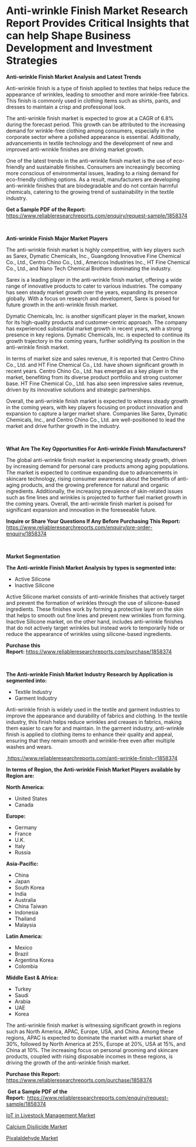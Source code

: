 <p><h1>Anti-wrinkle Finish Market Research Report Provides Critical Insights that can help Shape Business Development and Investment Strategies</h1></p><p><strong>Anti-wrinkle Finish Market Analysis and Latest Trends</strong></p>
<p><p>Anti-wrinkle finish is a type of finish applied to textiles that helps reduce the appearance of wrinkles, leading to smoother and more wrinkle-free fabrics. This finish is commonly used in clothing items such as shirts, pants, and dresses to maintain a crisp and professional look.</p><p>The anti-wrinkle finish market is expected to grow at a CAGR of 6.8% during the forecast period. This growth can be attributed to the increasing demand for wrinkle-free clothing among consumers, especially in the corporate sector where a polished appearance is essential. Additionally, advancements in textile technology and the development of new and improved anti-wrinkle finishes are driving market growth.</p><p>One of the latest trends in the anti-wrinkle finish market is the use of eco-friendly and sustainable finishes. Consumers are increasingly becoming more conscious of environmental issues, leading to a rising demand for eco-friendly clothing options. As a result, manufacturers are developing anti-wrinkle finishes that are biodegradable and do not contain harmful chemicals, catering to the growing trend of sustainability in the textile industry.</p></p>
<p><strong>Get a Sample PDF of the Report:&nbsp;</strong> <a href="https://www.reliableresearchreports.com/enquiry/request-sample/1858374">https://www.reliableresearchreports.com/enquiry/request-sample/1858374</a></p>
<p>&nbsp;</p>
<p><strong>Anti-wrinkle Finish Major Market Players</strong></p>
<p><p>The anti-wrinkle finish market is highly competitive, with key players such as Sarex, Dymatic Chemicals, Inc., Guangdong Innovative Fine Chemical Co., Ltd., Centro Chino Co., Ltd., Americos Industries Inc., HT Fine Chemical Co., Ltd., and Nano Tech Chemical Brothers dominating the industry.</p><p>Sarex is a leading player in the anti-wrinkle finish market, offering a wide range of innovative products to cater to various industries. The company has seen steady market growth over the years, expanding its presence globally. With a focus on research and development, Sarex is poised for future growth in the anti-wrinkle finish market.</p><p>Dymatic Chemicals, Inc. is another significant player in the market, known for its high-quality products and customer-centric approach. The company has experienced substantial market growth in recent years, with a strong presence in key regions. Dymatic Chemicals, Inc. is expected to continue its growth trajectory in the coming years, further solidifying its position in the anti-wrinkle finish market.</p><p>In terms of market size and sales revenue, it is reported that Centro Chino Co., Ltd. and HT Fine Chemical Co., Ltd. have shown significant growth in recent years. Centro Chino Co., Ltd. has emerged as a key player in the market, benefiting from its diverse product portfolio and strong customer base. HT Fine Chemical Co., Ltd. has also seen impressive sales revenue, driven by its innovative solutions and strategic partnerships.</p><p>Overall, the anti-wrinkle finish market is expected to witness steady growth in the coming years, with key players focusing on product innovation and expansion to capture a larger market share. Companies like Sarex, Dymatic Chemicals, Inc., and Centro Chino Co., Ltd. are well-positioned to lead the market and drive further growth in the industry.</p></p>
<p>&nbsp;</p>
<p><strong>What Are The Key Opportunities For Anti-wrinkle Finish Manufacturers?</strong></p>
<p><p>The global anti-wrinkle finish market is experiencing steady growth, driven by increasing demand for personal care products among aging populations. The market is expected to continue expanding due to advancements in skincare technology, rising consumer awareness about the benefits of anti-aging products, and the growing preference for natural and organic ingredients. Additionally, the increasing prevalence of skin-related issues such as fine lines and wrinkles is projected to further fuel market growth in the coming years. Overall, the anti-wrinkle finish market is poised for significant expansion and innovation in the foreseeable future.</p></p>
<p><strong>Inquire or Share Your Questions If Any Before Purchasing This Report:</strong> <a href="https://www.reliableresearchreports.com/enquiry/pre-order-enquiry/1858374">https://www.reliableresearchreports.com/enquiry/pre-order-enquiry/1858374</a></p>
<p>&nbsp;</p>
<p><strong>Market Segmentation</strong></p>
<p><strong>The Anti-wrinkle Finish Market Analysis by types is segmented into:</strong></p>
<p><ul><li>Active Silicone</li><li>Inactive Silicone</li></ul></p>
<p><p>Active Silicone market consists of anti-wrinkle finishes that actively target and prevent the formation of wrinkles through the use of silicone-based ingredients. These finishes work by forming a protective layer on the skin that helps to smooth out fine lines and prevent new wrinkles from forming. Inactive Silicone market, on the other hand, includes anti-wrinkle finishes that do not actively target wrinkles but instead work to temporarily hide or reduce the appearance of wrinkles using silicone-based ingredients.</p></p>
<p><strong>Purchase this Report:&nbsp;</strong><a href="https://www.reliableresearchreports.com/purchase/1858374">https://www.reliableresearchreports.com/purchase/1858374</a></p>
<p>&nbsp;</p>
<p><strong>The Anti-wrinkle Finish Market Industry Research by Application is segmented into:</strong></p>
<p><ul><li>Textile Industry</li><li>Garment Industry</li></ul></p>
<p><p>Anti-wrinkle finish is widely used in the textile and garment industries to improve the appearance and durability of fabrics and clothing. In the textile industry, this finish helps reduce wrinkles and creases in fabrics, making them easier to care for and maintain. In the garment industry, anti-wrinkle finish is applied to clothing items to enhance their quality and appeal, ensuring that they remain smooth and wrinkle-free even after multiple washes and wears.</p></p>
<p><a href="https://www.reliableresearchreports.com/anti-wrinkle-finish-r1858374">&nbsp;https://www.reliableresearchreports.com/anti-wrinkle-finish-r1858374</a></p>
<p><strong>In terms of Region, the Anti-wrinkle Finish Market Players available by Region are:</strong></p>
<p>
    <p> <strong> North America: </strong>
        <ul>
            <li>United States</li>
            <li>Canada</li>
        </ul>
        </p> 
    <p> <strong> Europe: </strong>
        <ul>
            <li>Germany</li>
            <li>France</li>
            <li>U.K.</li>
            <li>Italy</li>
            <li>Russia</li>
        </ul>
        </p> 
    <p> <strong> Asia-Pacific: </strong>
        <ul>
            <li>China</li>
            <li>Japan</li>
            <li>South Korea</li>
            <li>India</li>
            <li>Australia</li>
            <li>China Taiwan</li>
            <li>Indonesia</li>
            <li>Thailand</li>
            <li>Malaysia</li>
        </ul>
        </p> 
    <p> <strong> Latin America: </strong>
        <ul>
            <li>Mexico</li>
            <li>Brazil</li>
            <li>Argentina Korea</li>
            <li>Colombia</li>
        </ul>
        </p> 
    <p> <strong> Middle East & Africa: </strong>
        <ul>
            <li>Turkey</li>
            <li>Saudi</li>
            <li>Arabia</li>
            <li>UAE</li>
            <li>Korea</li>
        </ul>
    </p>
    </p>
<p><p>The anti-wrinkle finish market is witnessing significant growth in regions such as North America, APAC, Europe, USA, and China. Among these regions, APAC is expected to dominate the market with a market share of 30%, followed by North America at 25%, Europe at 20%, USA at 15%, and China at 10%. The increasing focus on personal grooming and skincare products, coupled with rising disposable incomes in these regions, is driving the growth of the anti-wrinkle finish market.</p></p>
<p><strong>Purchase this Report: </strong><a href="https://www.reliableresearchreports.com/purchase/1858374">https://www.reliableresearchreports.com/purchase/1858374</a></p>
<p>&nbsp;<strong>Get a Sample PDF of the Report:&nbsp;&nbsp;</strong><a href="https://www.reliableresearchreports.com/enquiry/request-sample/1858374">https://www.reliableresearchreports.com/enquiry/request-sample/1858374</a></p>
<p><strong></strong></p>
<p><p><a href="https://github.com/IzaiahBartell/Market-Research-Report-List-2/blob/main/iot-in-livestock-management-market.md">IoT in Livestock Management Market</a></p><p><a href="https://medium.com/@tigerlookbaliw/global-calcium-disilicide-market-share-and-growth-opportunities-and-market-size-growing-with-a-cagr-2ee426213599">Calcium Disilicide Market</a></p><p><a href="https://medium.com/@tankuser238_5568/strategic-insights-into-global-pivalaldehyde-market-trends-2024-2031-covered-in-194-pages-e930c1b7e446">Pivalaldehyde Market</a></p></p>